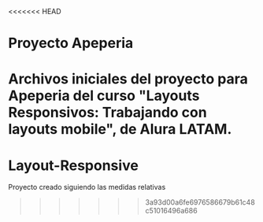 <<<<<<< HEAD
# Proyecto Apeperia

Archivos iniciales del proyecto para Apeperia del curso "Layouts Responsivos: Trabajando con layouts mobile", de Alura LATAM.
=======
# Layout-Responsive
Proyecto creado siguiendo las medidas relativas 
>>>>>>> 3a93d00a6fe6976586679b61c48c51016496a686
